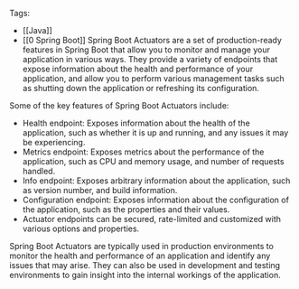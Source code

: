 Tags: 
- [[Java]]
- [[0 Spring Boot]]
Spring Boot Actuators are a set of production-ready features in Spring Boot that allow you to monitor and manage your application in various ways. They provide a variety of endpoints that expose information about the health and performance of your application, and allow you to perform various management tasks such as shutting down the application or refreshing its configuration.

Some of the key features of Spring Boot Actuators include:

- Health endpoint: Exposes information about the health of the application, such as whether it is up and running, and any issues it may be experiencing.
- Metrics endpoint: Exposes metrics about the performance of the application, such as CPU and memory usage, and number of requests handled.
- Info endpoint: Exposes arbitrary information about the application, such as version number, and build information.
- Configuration endpoint: Exposes information about the configuration of the application, such as the properties and their values.
- Actuator endpoints can be secured, rate-limited and customized with various options and properties.

Spring Boot Actuators are typically used in production environments to monitor the health and performance of an application and identify any issues that may arise. They can also be used in development and testing environments to gain insight into the internal workings of the application.